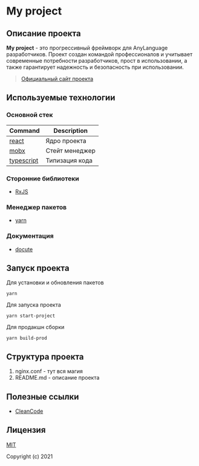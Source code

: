# My project

## Описание проекта

**My project** - это прогрессивный фреймворк для AnyLanguage разработчиков. Проект создан командой профессионалов и
учитывает современные потребности разработчиков, прост в использовании, а также гарантирует надежность и безопасность
при использовании.


> [Официальный сайт проекта](http://www.ru/)

## Используемые технологии

### Основной стек

| Command | Description |
| --- | --- |
| [react](https://reactjs.org/) | Ядро проекта |
| [mobx](https://mobx.js.org/README.html) | Стейт менеджер |
| [typescript](https://www.typescriptlang.org/) | Типизация кода |

### Сторонние библиотеки

- [RxJS](https://rxjs.dev/)

### Менеджер пакетов

- [yarn](https://yarnpkg.com/)

### Документация

- [docute](https://docute.org/)

## Запуск проекта

Для установки и обновления пакетов

```
yarn 
```

Для запуска проекта

```
yarn start-project
```

Для продакшн сборки

```
yarn build-prod
```

## Структура проекта

1. nginx.conf - тут вся магия
2. README.md - описание проекта

## Полезные ссылки

- [CleanCode](https://enos.itcollege.ee/~jpoial/oop/naited/Clean%20Code.pdf)

## Лицензия

[MIT](https://opensource.org/licenses/MIT)

Copyright (c) 2021
